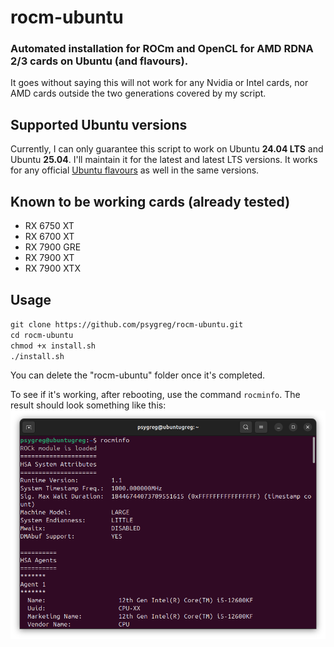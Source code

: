 # rocm-ubuntu
### Automated installation for ROCm and OpenCL for AMD RDNA 2/3 cards on Ubuntu (and flavours).

It goes without saying this will not work for any Nvidia or Intel cards, nor AMD cards outside the two generations covered by my script.

## Supported Ubuntu versions

Currently, I can only guarantee this script to work on Ubuntu **24.04 LTS** and Ubuntu **25.04**. I'll maintain it for the latest and latest LTS versions. It works for any official [Ubuntu flavours](https://ubuntu.com/desktop/flavours) as well in the same versions. 

## Known to be working cards (already tested)
- RX 6750 XT
- RX 6700 XT
- RX 7900 GRE
- RX 7900 XT
- RX 7900 XTX

## Usage

`git clone https://github.com/psygreg/rocm-ubuntu.git`\
`cd rocm-ubuntu`\
`chmod +x install.sh`\
`./install.sh`

You can delete the "rocm-ubuntu" folder once it's completed.

To see if it's working, after rebooting, use the command `rocminfo`. The result should look something like this:
![rocm-success-screenshot](https://github.com/psygreg/rocm-ubuntu/blob/main/img/screenshot-rocm.png)

